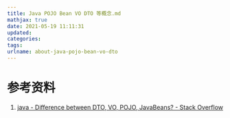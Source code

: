 ```yaml
---
title: Java POJO Bean VO DTO 等概念.md
mathjax: true
date: 2021-05-19 11:11:31
updated:
categories:
tags:
urlname: about-java-pojo-bean-vo-dto
---
```




<!-- more -->



# 参考资料

1. [java - Difference between DTO, VO, POJO, JavaBeans? - Stack Overflow](https://stackoverflow.com/questions/1612334/difference-between-dto-vo-pojo-javabeans)